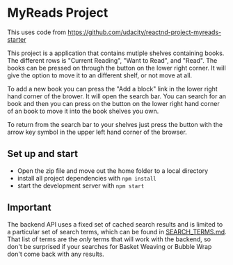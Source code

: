 # MyReads Project

This uses code from https://github.com/udacity/reactnd-project-myreads-starter

This project is a application that contains mutiple shelves containing books.
The different rows is "Current Reading", "Want to Read", and "Read". The books can be pressed on through the button on the lower right corner. It will give the option to move it to an different shelf, or not move at all.

To add a new book you can press the "Add a block" link in the lower right hand corner of the brower. It will open the search bar. You can search for an book and then you can press on the button on the lower right hand corner of an book to move it into the book shelves you own.

To return from the search bar to your shelves just press the button with the arrow key symbol in the upper left hand corner of the browser.

## Set up and start

* Open the zip file and move out the home folder to a local directory
* install all project dependencies with `npm install`
* start the development server with `npm start`

## Important
The backend API uses a fixed set of cached search results and is limited to a particular set of search terms, which can be found in [SEARCH_TERMS.md](SEARCH_TERMS.md). That list of terms are the _only_ terms that will work with the backend, so don't be surprised if your searches for Basket Weaving or Bubble Wrap don't come back with any results.


##
